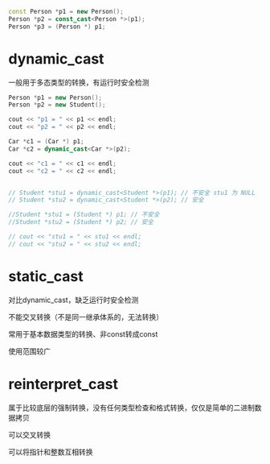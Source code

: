``` c++
const Person *p1 = new Person();
Person *p2 = const_cast<Person *>(p1);
Person *p3 = (Person *) p1;
```



# dynamic_cast

一般用于多态类型的转换，有运行时安全检测

``` c++
Person *p1 = new Person();
Person *p2 = new Student();

cout << "p1 = " << p1 << endl;
cout << "p2 = " << p2 << endl;

Car *c1 = (Car *) p1;
Car *c2 = dynamic_cast<Car *>(p2);

cout << "c1 = " << c1 << endl;
cout << "c2 = " << c2 << endl;


// Student *stu1 = dynamic_cast<Student *>(p1); // 不安全 stu1 为 NULL
// Student *stu2 = dynamic_cast<Student *>(p2); // 安全

//Student *stu1 = (Student *) p1; // 不安全
//Student *stu2 = (Student *) p2; // 安全

// cout << "stu1 = " << stu1 << endl;
// cout << "stu2 = " << stu2 << endl;
```



# static_cast

对比dynamic_cast，缺乏运行时安全检测

不能交叉转换（不是同一继承体系的，无法转换）

常用于基本数据类型的转换、非const转成const

使用范围较广



# reinterpret_cast

属于比较底层的强制转换，没有任何类型检查和格式转换，仅仅是简单的二进制数据拷贝

可以交叉转换

可以将指针和整数互相转换